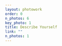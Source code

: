 ```yaml
---
layout: photowork
order: 0
n_photos: 6
key_photo: 1
title: Describe Yourself
link: ""
n_photos: 1
---
```


